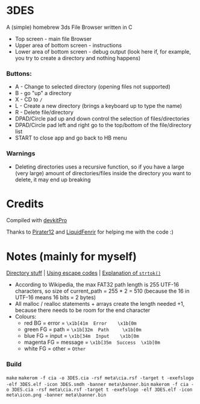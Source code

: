# 3DES
A (simple) homebrew 3ds File Browser written in C

 - Top screen - main file Browser
 - Upper area of bottom screen - instructions
 - Lower area of bottom screen - debug output (look here if, for example, you try to create a directory and nothing happens)

### Buttons:

 - A - Change to selected directory (opening files not supported)
 - B - go "up" a directory
 - X - CD to `/`
 - L - Create a new directory (brings a keyboard up to type the name)
 - R - Delete file/directory
 - DPAD/Circle pad up and down control the selection of files/directories
 - DPAD/Circle pad left and right go to the top/bottom of the file/directory list
 - START to close app and go back to HB menu

### Warnings
- Deleting directories uses a recursive function, so if you have a large (very large) amount of directories/files inside the directory you want to delete, it may end up breaking

# Credits

Compiled with [devkitPro](https://devkitpro.org/)

Thanks to [Pirater12](https://github.com/Pirater12) and [LiquidFenrir](https://github.com/LiquidFenrir) for helping me
with the code :)

# Notes (mainly for myself)
[Directory stuff](https://www.gnu.org/software/libc/manual/html_node/Directory-Entries.html) | [Using escape codes](https://smealum.github.io/ctrulib/graphics_2printing_2colored-text_2source_2main_8c-example.html#a1) | [Explanation of `strtok()`](http://stackoverflow.com/a/3890186)

- According to Wikipedia, the max FAT32 path length is 255 UTF-16 characters, so size of current_path = 255 * 2 = 510 (because the 16 in UTF-16 means 16 bits = 2 bytes)
- All malloc / realloc statements + arrays create the length needed +1, because there needs to be room for the end character
- Colours:
  + red BG     = error   = `\x1b[41m  Error    \x1b[0m`
  + green FG   = path    = `\x1b[32m  Path     \x1b[0m`
  + blue FG    = input   = `\x1b[34m  Input    \x1b[0m`
  + magenta FG = message = `\x1b[35m  Success  \x1b[0m`
  + white FG   = other   = `Other`


### Build
`make`
`makerom -f cia -o 3DES.cia -rsf meta\cia.rsf -target t -exefslogo -elf 3DES.elf -icon 3DES.smdh -banner meta\banner.bin`
`makerom -f cia -o 3DES.cia -rsf meta\cia.rsf -target t -exefslogo -elf 3DES.elf -icon meta\icon.png -banner meta\banner.bin`
